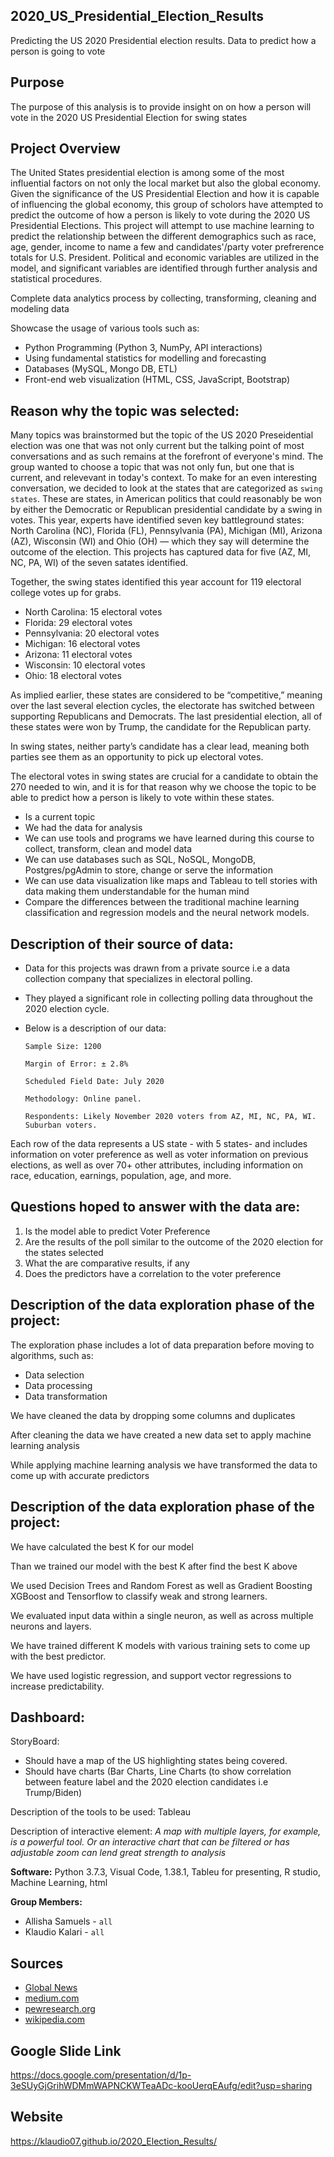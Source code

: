 ## 2020_US_Presidential_Election_Results
Predicting the US 2020 Presidential election results. Data to predict how a person is going to vote

## Purpose
The purpose of this analysis is to provide insight on on how a person will vote in the 2020 US Presidential Election for swing states

## Project Overview
The United States presidential election is among some of the most influential factors on not only the local market but also the global economy. Given the significance of the US Presidential Election and how it is capable of influencing the global economy, this group of scholors have attempted to predict the outcome of how a person is likely to vote during the 2020 US Presidential Elections. This project will attempt to use machine learning to predict the relationship between the different demographics such as race, age, gender, income to name a few and candidates'/party voter prefrerence totals for U.S. President. Political and economic variables are utilized in the model, and significant variables are identified through further analysis and statistical procedures.

Complete data analytics process by collecting, transforming, cleaning and modeling data

Showcase the usage of various tools such as:

- Python Programming (Python 3, NumPy, API interactions)
- Using fundamental statistics for modelling and forecasting
- Databases (MySQL, Mongo DB, ETL)
- Front-end web visualization (HTML, CSS, JavaScript, Bootstrap)


## Reason why the topic was selected:

Many topics was brainstormed but the topic of the US 2020 Preseidential election was one that was not only current but the talking point of most conversations and as such remains at the forefront of everyone's mind. The group wanted to choose a topic that was not only fun, but one that is current, and relevevant in today's context.
To make for an even interesting conversation, we decided to look at the states that are categorized as `swing states`. These are states, in American politics that could reasonably be won by either the Democratic or Republican presidential candidate by a swing in votes. This year, experts have identified seven key battleground states: North Carolina (NC), Florida (FL), Pennsylvania (PA), Michigan (MI), Arizona (AZ), Wisconsin (WI) and Ohio (OH) — which they say will determine the outcome of the election. This projects has captured data for five (AZ, MI, NC, PA, WI) of the seven satates identified.

Together, the swing states identified this year account for 119 electoral college votes up for grabs.

- North Carolina: 15 electoral votes
- Florida: 29 electoral votes
- Pennsylvania: 20 electoral votes
- Michigan: 16 electoral votes
- Arizona: 11 electoral votes
- Wisconsin: 10 electoral votes
- Ohio: 18 electoral votes

As implied earlier, these states are considered to be “competitive,” meaning over the last several election cycles, the electorate has switched between supporting Republicans and Democrats. The last presidential election, all of these states were won by Trump, the candidate for the Republican party. 

In swing states, neither party’s candidate has a clear lead, meaning both parties see them as an opportunity to pick up electoral votes. 

The electoral votes in swing states are crucial for a candidate to obtain the 270 needed to win, and it is for that reason why we choose the topic to be able to predict how a person is likely to vote within these states.

- Is a current topic
- We had the data for analysis
- We can use tools and programs we have learned during this course to collect, transform, clean and model data
- We can use databases such as SQL, NoSQL, MongoDB, Postgres/pgAdmin to store, change or serve the information
- We can use data visualization like maps and Tableau to tell stories with data making them understandable for the human mind
- Compare the differences between the traditional machine learning classification and regression models and the neural network models.


## Description of their source of data:

- Data for this projects was drawn from a private source i.e a data collection company that specializes in electoral polling.
- They played a significant role in collecting polling data throughout the 2020 election cycle.
- Below is a description of our data:

      Sample Size: 1200
      
      Margin of Error: ± 2.8%
      
      Scheduled Field Date: July 2020
      
      Methodology: Online panel.
      
      Respondents: Likely November 2020 voters from AZ, MI, NC, PA, WI. Suburban voters.
      
Each row of the data represents a US state - with 5 states- and includes information on voter preference as well as voter information on previous elections, as well as over 70+ other attributes, including information on race, education, earnings, population, age, and more.



## Questions hoped to answer with the data are:
1. Is the model able to predict Voter Preference
2. Are the results of the poll similar to the outcome of the 2020 election for the states selected
3. What the are comparative results, if any
4. Does the predictors have a correlation to the voter preference

## Description of the data exploration phase of the project:

The exploration phase includes a lot of data preparation before moving to algorithms, such as: 

- Data selection
- Data processing
- Data transformation

We have cleaned the data by dropping some columns and duplicates

After cleaning the data we have created a new data set to apply machine learning analysis

While applying machine learning analysis we have transformed the data to come up with accurate predictors


## Description of the data exploration phase of the project:

We have calculated the best K for our model 

Than we trained our model with the best K after find the best K above

We used Decision Trees and Random Forest as well as Gradient Boosting XGBoost and Tensorflow to classify weak and strong learners.

We evaluated input data within a single neuron, as well as across multiple neurons and layers.

We have trained different K models with various training sets to come up with the best predictor.

We have used logistic regression, and support vector regressions to increase predictability.


## Dashboard:

StoryBoard:

- Should have a map of the US highlighting states being covered. 
- Should have charts (Bar Charts, Line Charts (to show correlation between feature label and the 2020 election candidates i.e Trump/Biden)

Description of the tools to be used: Tableau

Description of interactive element: *A map with multiple layers, for example, is a powerful tool. Or an interactive chart that can be filtered or has adjustable zoom can lend great strength to analysis*


**Software:** Python 3.7.3, Visual Code, 1.38.1, Tableu for presenting, R studio, Machine Learning, html

**Group Members:**

- Allisha Samuels - `all`
- Klaudio Kalari - `all`

## Sources

- [Global News](https://globalnews.ca/news/7390789/us-election-swing-states-explained/)
- [medium.com](https://medium.com/towards-artificial-intelligence/can-ai-predict-the-2020-election-f48cdce1d7b7)
- [pewresearch.org](https://www.pewresearch.org/methods/u-s-survey-research/election-polling/)
- [wikipedia.com](https://en.wikipedia.org/wiki/Swing_state)

## Google Slide Link

https://docs.google.com/presentation/d/1p-3eSUyGjGrihWDMmWAPNCKWTeaADc-kooUerqEAufg/edit?usp=sharing

## Website
https://klaudio07.github.io/2020_Election_Results/
